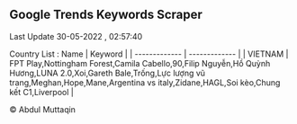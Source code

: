 

## Google Trends Keywords Scraper 
 
Last Update 30-05-2022 , 02:57:40

Country List :
 Name  | Keyword |
| ------------- | ------------- |
| VIETNAM | FPT Play,Nottingham Forest,Camila Cabello,90,Filip Nguyễn,Hồ Quỳnh Hương,LUNA 2.0,Xoi,Gareth Bale,Trống,Lực lượng vũ trang,Meghan,Hope,Mane,Argentina vs italy,Zidane,HAGL,Soi kèo,Chung kết C1,Liverpool |



© Abdul Muttaqin 
